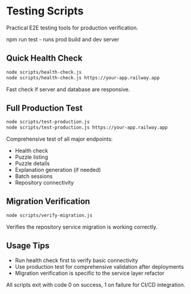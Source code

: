 # Testing Scripts

Practical E2E testing tools for production verification.

npm run test - runs prod build and dev server

## Quick Health Check
```bash
node scripts/health-check.js
node scripts/health-check.js https://your-app.railway.app
```
Fast check if server and database are responsive.

## Full Production Test
```bash
node scripts/test-production.js
node scripts/test-production.js https://your-app.railway.app
```
Comprehensive test of all major endpoints:
- Health check
- Puzzle listing
- Puzzle details
- Explanation generation (if needed)
- Batch sessions
- Repository connectivity

## Migration Verification
```bash
node scripts/verify-migration.js
```
Verifies the repository service migration is working correctly.

## Usage Tips
- Run health check first to verify basic connectivity
- Use production test for comprehensive validation after deployments
- Migration verification is specific to the service layer refactor

All scripts exit with code 0 on success, 1 on failure for CI/CD integration.
